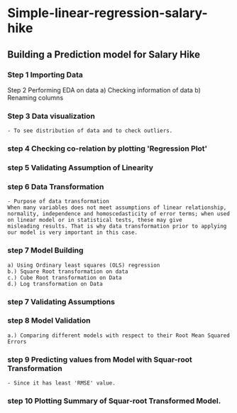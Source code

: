 # Simple-linear-regression-salary-hike
## Building a Prediction model for Salary Hike
### Step 1 Importing Data
Step 2 Performing EDA on data
      a) Checking information of data 
      b) Renaming columns
### Step 3 Data visualization
    - To see distribution of data and to check outliers.
### step 4 Checking co-relation by plotting 'Regression Plot'
### step 5 Validating Assumption of Linearity
### step 6 Data Transformation
    - Purpose of data transformation 
    When many variables does not meet assumptions of linear relationship, normality, independence and homoscedasticity of error terms; when used on linear model or in statistical tests, these may give 
    misleading results. That is why data transformation prior to applying our model is very important in this case.
### step 7 Model Building
    a) Using Ordinary least squares (OLS) regression 
    b.) Square Root transformation on data 
    c.) Cube Root transformation on Data 
    d.) Log transformation on Data
### step 7 Validating Assumptions
### step 8 Model Validation
    a.) Comparing different models with respect to their Root Mean Squared Errors
### step 9 Predicting values from Model with Squar-root Transformation
    - Since it has least 'RMSE' value.
### step 10 Plotting Summary of Squar-root Transformed Model.
